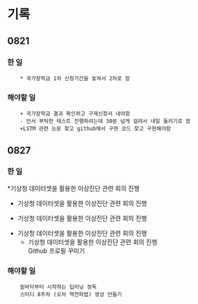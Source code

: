 # 기록

## 0821

### 한 일
        * 국가장학금 1차 신청기간을 놓쳐서 2차로 함

### 해야할 일
        + 국가장학금 결과 확인하고 구제신청서 내야함
        - 인서 부탁한 테스트 진행하려는데 30분 넘게 걸려서 내일 돌리기로 함
        +LSTM 관련 논문 찾고 github에서 구현 코드 찾고 구현해야함

## 0827
### 한 일
*기상청 데이터셋을 활용한 이상진단 관련 회의 진행   
* 기상청 데이터셋을 활용한 이상진단 관련 회의 진행   
+ 기상청 데이터셋을 활용한 이상진단 관련 회의 진행   
- 기상청 데이터셋을 활용한 이상진단 관련 회의 진행   
    * 기상청 데이터셋을 활용한 이상진단 관련 회의 진행   
        Github 프로필 꾸미기

### 해야할 일
        밑바닥부터 시작하는 딥러닝 정독   
        스터디 8주차 (오차 역전파법) 영상 만들기
    